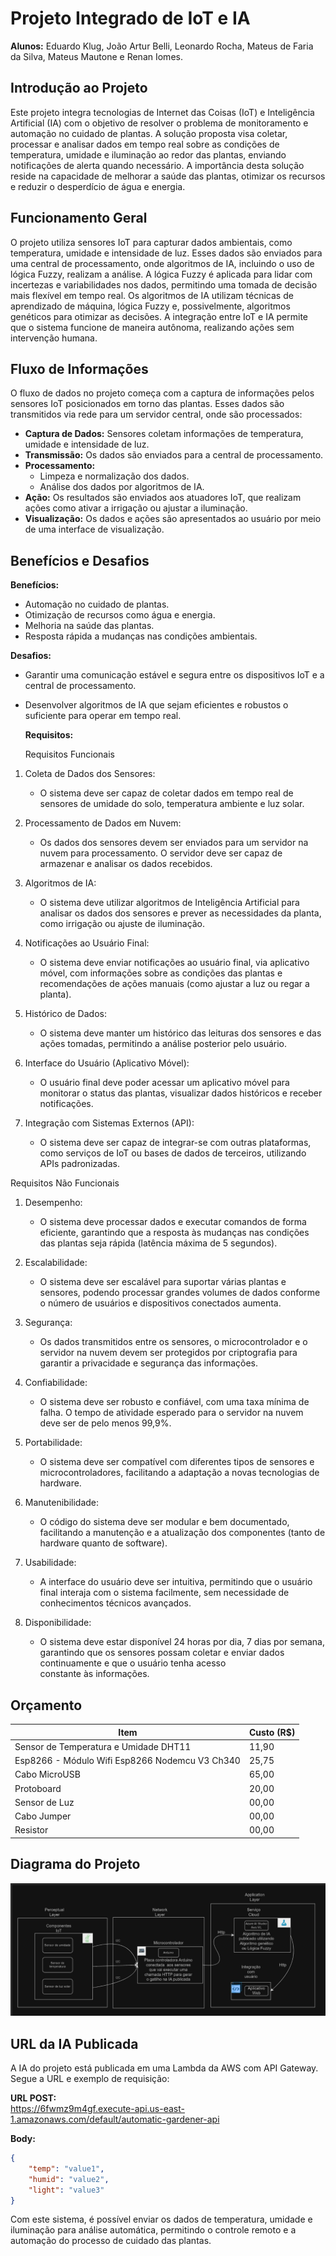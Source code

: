 
# Projeto Integrado de IoT e IA

**Alunos:** Eduardo Klug, João Artur Belli, Leonardo Rocha, Mateus de Faria da Silva, Mateus Mautone e Renan Iomes.

## Introdução ao Projeto
Este projeto integra tecnologias de Internet das Coisas (IoT) e Inteligência Artificial (IA) com o objetivo de resolver o problema de monitoramento e automação no cuidado de plantas. A solução proposta visa coletar, processar e analisar dados em tempo real sobre as condições de temperatura, umidade e iluminação ao redor das plantas, enviando notificações de alerta quando necessário. A importância desta solução reside na capacidade de melhorar a saúde das plantas, otimizar os recursos e reduzir o desperdício de água e energia.

## Funcionamento Geral
O projeto utiliza sensores IoT para capturar dados ambientais, como temperatura, umidade e intensidade de luz. Esses dados são enviados para uma central de processamento, onde algoritmos de IA, incluindo o uso de lógica Fuzzy, realizam a análise. A lógica Fuzzy é aplicada para lidar com incertezas e variabilidades nos dados, permitindo uma tomada de decisão mais flexível em tempo real. Os algoritmos de IA utilizam técnicas de aprendizado de máquina, lógica Fuzzy e, possivelmente, algoritmos genéticos para otimizar as decisões. A integração entre IoT e IA permite que o sistema funcione de maneira autônoma, realizando ações sem intervenção humana.

## Fluxo de Informações
O fluxo de dados no projeto começa com a captura de informações pelos sensores IoT posicionados em torno das plantas. Esses dados são transmitidos via rede para um servidor central, onde são processados:

- **Captura de Dados:** Sensores coletam informações de temperatura, umidade e intensidade de luz.
- **Transmissão:** Os dados são enviados para a central de processamento.
- **Processamento:** 
  - Limpeza e normalização dos dados.
  - Análise dos dados por algoritmos de IA.
- **Ação:** Os resultados são enviados aos atuadores IoT, que realizam ações como ativar a irrigação ou ajustar a iluminação.
- **Visualização:** Os dados e ações são apresentados ao usuário por meio de uma interface de visualização.

## Benefícios e Desafios
**Benefícios:**

- Automação no cuidado de plantas.
- Otimização de recursos como água e energia.
- Melhoria na saúde das plantas.
- Resposta rápida a mudanças nas condições ambientais.

**Desafios:**

- Garantir uma comunicação estável e segura entre os dispositivos IoT e a central de processamento.
- Desenvolver algoritmos de IA que sejam eficientes e robustos o suficiente para operar em tempo real.

  **Requisitos:**

  Requisitos Funcionais

1. Coleta de Dados dos Sensores:
   - O sistema deve ser capaz de coletar dados em tempo real de sensores de umidade do solo, temperatura ambiente e luz solar.

2. Processamento de Dados em Nuvem:
   - Os dados dos sensores devem ser enviados para um servidor na nuvem para processamento. O servidor deve ser capaz de armazenar e analisar os dados recebidos.

3. Algoritmos de IA:
   - O sistema deve utilizar algoritmos de Inteligência Artificial para analisar os dados dos sensores e prever as necessidades da planta, como irrigação ou ajuste de iluminação.

4. Notificações ao Usuário Final:
   - O sistema deve enviar notificações ao usuário final, via aplicativo móvel, com informações sobre as condições das plantas e recomendações de ações manuais (como ajustar a luz ou regar a planta).

5. Histórico de Dados:
   - O sistema deve manter um histórico das leituras dos sensores e das ações tomadas, permitindo a análise posterior pelo usuário.

6. Interface do Usuário (Aplicativo Móvel):
   - O usuário final deve poder acessar um aplicativo móvel para monitorar o status das plantas, visualizar dados históricos e receber notificações.

7. Integração com Sistemas Externos (API):
   - O sistema deve ser capaz de integrar-se com outras plataformas, como serviços de IoT ou bases de dados de terceiros, utilizando APIs padronizadas.



 Requisitos Não Funcionais

1. Desempenho:
   - O sistema deve processar dados e executar comandos de forma eficiente, garantindo que a resposta às mudanças nas condições das plantas seja rápida (latência máxima de 5 segundos).

2. Escalabilidade:
   - O sistema deve ser escalável para suportar várias plantas e sensores, podendo processar grandes volumes de dados conforme o número de usuários e dispositivos conectados aumenta.

3. Segurança:
   - Os dados transmitidos entre os sensores, o microcontrolador e o servidor na nuvem devem ser protegidos por criptografia para garantir a privacidade e segurança das informações.

4. Confiabilidade:
   - O sistema deve ser robusto e confiável, com uma taxa mínima de falha. O tempo de atividade esperado para o servidor na nuvem deve ser de pelo menos 99,9%.

5. Portabilidade:
   - O sistema deve ser compatível com diferentes tipos de sensores e microcontroladores, facilitando a adaptação a novas tecnologias de hardware.

6. Manutenibilidade:
   - O código do sistema deve ser modular e bem documentado, facilitando a manutenção e a atualização dos componentes (tanto de hardware quanto de software).

7. Usabilidade:
   - A interface do usuário deve ser intuitiva, permitindo que o usuário final interaja com o sistema facilmente, sem necessidade de conhecimentos técnicos avançados.

8. Disponibilidade:
   - O sistema deve estar disponível 24 horas por dia, 7 dias por semana, garantindo que os sensores possam coletar e enviar dados continuamente e que o usuário tenha acesso constante às informações.

## Orçamento
| Item                                   | Custo (R$) |
|----------------------------------------|------------|
| Sensor de Temperatura e Umidade DHT11  | 11,90      |
| Esp8266 - Módulo Wifi Esp8266 Nodemcu V3 Ch340 | 25,75      |
| Cabo MicroUSB                          | 65,00      |
| Protoboard                             | 20,00      |
| Sensor de Luz                          | 00,00      |
| Cabo Jumper                            | 00,00      |
| Resistor                               | 00,00      |

## Diagrama do Projeto
![Diagrama do Projeto](project_diagram.png)

## URL da IA Publicada
A IA do projeto está publicada em uma Lambda da AWS com API Gateway. Segue a URL e exemplo de requisição:

**URL POST:**  
https://6fwmz9m4gf.execute-api.us-east-1.amazonaws.com/default/automatic-gardener-api

**Body:**  
```json
{
    "temp": "value1",
    "humid": "value2",
    "light": "value3"
}
```

Com este sistema, é possível enviar os dados de temperatura, umidade e iluminação para análise automática, permitindo o controle remoto e a automação do processo de cuidado das plantas.
